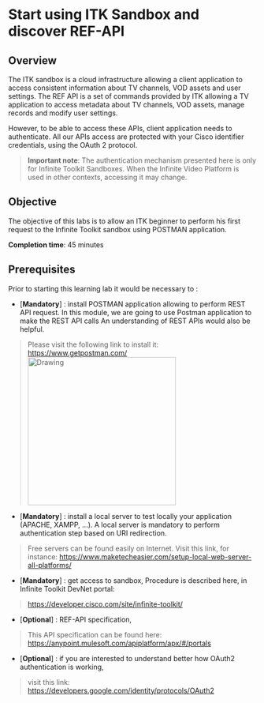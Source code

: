 #  Start using ITK Sandbox and discover REF-API

## Overview
The ITK sandbox is a cloud infrastructure allowing a client application to access consistent information about TV channels, VOD assets and user settings.
The REF API is a set of commands provided by ITK allowing a TV application to access metadata about TV channels, VOD assets, manage records and modify user settings.

However, to be able to access these APIs, client application needs to authenticate.
All our APIs access are protected with your Cisco identifier credentials, using the OAuth 2 protocol.

> **Important note**: The authentication mechanism presented here is only for Infinite Toolkit Sandboxes. When the Infinite Video Platform is used in other contexts, accessing it may change.
>

## Objective

The objective of this labs is to allow an ITK beginner to perform his first request to the Infinite Toolkit sandbox using POSTMAN application.


**Completion time**: 45 minutes

## Prerequisites
Prior to starting this learning lab it would be necessary to :

- [**Mandatory**] : install POSTMAN application allowing to perform REST API request.
In this module, we are going to use Postman application to make the REST API calls
An understanding of REST APIs would also be helpful.

 > Please visit the following link to install it: https://www.getpostman.com/
> <img src="/posts/files/itk-start-ref-api-101/assets/images/Start-REF-API-101-30.jpg" alt="Drawing" style="width: 300px"/><br/>


- [**Mandatory**] : install a local server to test locally your application (APACHE, XAMPP, ...).
A local server is mandatory to perform authentication step based on URI redirection.
> Free servers can be found easily on Internet. Visit this link, for instance:
> https://www.maketecheasier.com/setup-local-web-server-all-platforms/


- [**Mandatory**] : get access to sandbox,
Procedure is described here, in Infinite Toolkit DevNet portal:
> https://developer.cisco.com/site/infinite-toolkit/

- [**Optional**] : REF-API specification,
> This API specification can be found here:
> https://anypoint.mulesoft.com/apiplatform/apx/#/portals
>

- [**Optional**] : if you are interested to understand better how OAuth2 authentication is working,
> visit this link:
> https://developers.google.com/identity/protocols/OAuth2
>


